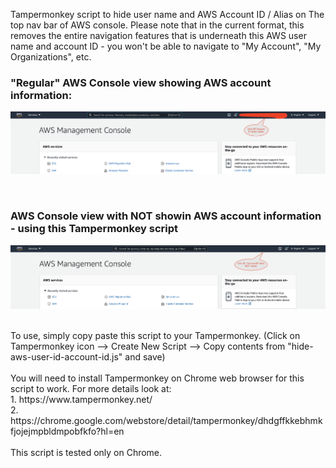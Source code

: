 
Tampermonkey script to hide user name and AWS Account ID / Alias on The top nav bar of AWS console.  Please note that in the current format, this removes the entire navigation features that is underneath this AWS user name and account ID - you won't be able to navigate to "My Account", "My  Organizations", etc.
<br/>

### "Regular" AWS Console view showing AWS account information: ###

![](images/AWS-Info-Visible-2.png)

<br/>

### AWS Console view with NOT showin AWS account information - using this Tampermonkey script ###

![](images/AWS-Info-Not-Visible-2.png)

<br/>
To use, simply copy paste this script to your Tampermonkey.  (Click on Tampermonkey icon --> Create New Script --> Copy contents from "hide-aws-user-id-account-id.js" and save)

<br/>
<br/>
You will need to install Tampermonkey on Chrome web browser for this script to work. For more details look at:
<br/>
1. https://www.tampermonkey.net/
<br/>
2. https://chrome.google.com/webstore/detail/tampermonkey/dhdgffkkebhmkfjojejmpbldmpobfkfo?hl=en

<br/>
<br/>
This script is tested only on Chrome.  
